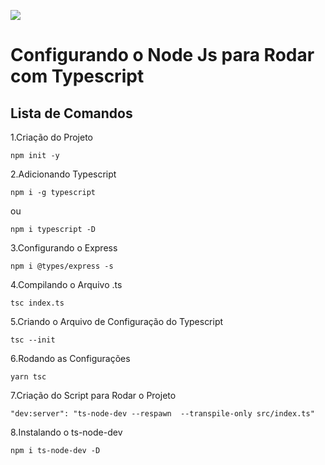 ![](https://miro.medium.com/max/600/0*4pCcllFiOQ3FLo8h.png)


# Configurando o Node Js para Rodar com Typescript



## Lista de Comandos

1.Criação do Projeto

    npm init -y

2.Adicionando Typescript

    npm i -g typescript

ou

    npm i typescript -D

3.Configurando o Express

    npm i @types/express -s

4.Compilando o Arquivo .ts 

    tsc index.ts 

5.Criando o Arquivo de Configuração do Typescript 

    tsc --init 

6.Rodando as Configurações

    yarn tsc

7.Criação do Script para Rodar o Projeto

    "dev:server": "ts-node-dev --respawn  --transpile-only src/index.ts"

8.Instalando o ts-node-dev

    npm i ts-node-dev -D    



